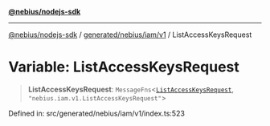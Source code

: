 [**@nebius/nodejs-sdk**](../../../../../README.md)

***

[@nebius/nodejs-sdk](../../../../../README.md) / [generated/nebius/iam/v1](../README.md) / ListAccessKeysRequest

# Variable: ListAccessKeysRequest

> **ListAccessKeysRequest**: `MessageFns`\<[`ListAccessKeysRequest`](../interfaces/ListAccessKeysRequest.md), `"nebius.iam.v1.ListAccessKeysRequest"`\>

Defined in: src/generated/nebius/iam/v1/index.ts:523
